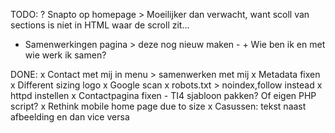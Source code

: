 TODO:
? Snapto op homepage > Moeilijker dan verwacht, want scoll van sections is niet in HTML waar de scroll zit...
- Samenwerkingen pagina > deze nog nieuw maken - + Wie ben ik en met wie werk ik samen?

DONE:
x Contact met mij in menu > samenwerken met mij
x Metadata fixen
x Different sizing logo
x Google scan
x robots.txt > noindex,follow instead
x httpd instellen
x Contactpagina fixen - TI4 sjabloon pakken? Of eigen PHP script?
x Rethink mobile home page due to size
x Casussen: tekst naast afbeelding en dan vice versa
